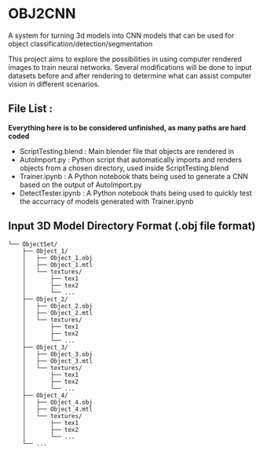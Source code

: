 # OBJ2CNN
A system for turning 3d models into CNN models that can be used for object classification/detection/segmentation

This project aims to explore the possibilities in using computer rendered images to train neural networks. Several modifications will be done to input datasets before and after rendering to determine what can assist computer vision in different scenarios. 

## File List :
**Everything here is to be considered unfinished, as many paths are hard coded**
- ScriptTesting.blend
: Main blender file that objects are rendered in
- AutoImport.py
: Python script that automatically imports and renders objects from a chosen directory, used inside ScriptTesting.blend
- Trainer.ipynb
: A Python notebook thats being used to generate a CNN based on the output of AutoImport.py 
- DetectTester.ipynb
: A Python notebook thats being used to quickly test the accurracy of models generated with Trainer.ipynb  

## Input 3D Model Directory Format (.obj file format)
```
└── ObjectSet/
    ├── Object_1/
    │   ├── Object_1.obj
    │   ├── Object_1.mtl
    │   └── textures/
    │       ├── tex1
    │       ├── tex2
    │       └── ...
    ├── Object_2/
    │   ├── Object_2.obj
    │   ├── Object_2.mtl
    │   └── textures/
    │       ├── tex1
    │       ├── tex2
    │       └── ...
    ├── Object_3/
    │   ├── Object_3.obj
    │   ├── Object_3.mtl
    │   └── textures/
    │       ├── tex1
    │       ├── tex2
    │       └── ...
    ├── Object_4/
    │   ├── Object_4.obj
    │   ├── Object_4.mtl
    │   └── textures/
    │       ├── tex1
    │       ├── tex2
    │       └── ...
    └── ...
				
